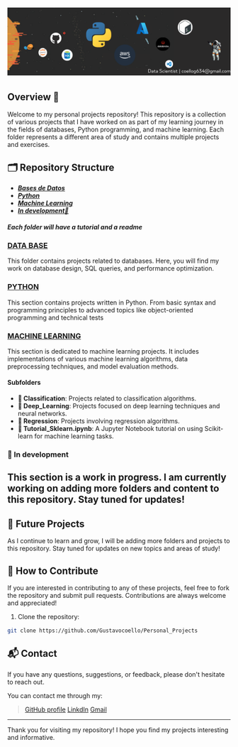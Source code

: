 <h1 align=center # 📚 Personal Projects Repository>
<p  align=center><img src=Docs/Banner-1.png></p>

## Overview 🚀

Welcome to my personal projects repository! This repository is a collection of various projects that I have worked on as part of my learning journey in the fields of databases, Python programming, and machine learning. Each folder represents a different area of study and contains multiple projects and exercises.


## 🗂 Repository Structure
 - ***[Bases de Datos](#00-bases-de-datos)***
 - ***[Python](#01-python)***
 - ***[Machine Learning](#02-machine-learning)*** 
 - ***[In development🚧](#in-development)*** <!-- Nuevo punto -->

#### *Each folder will have a tutorial and a readme*




### [DATA BASE](/00%20-%20BASES%20DE%20DATOS/)
This folder contains projects related to databases. Here, you will find my work on database design, SQL queries, and performance optimization. 

### [PYTHON](/01%20-%20PYTHON/)
This section contains projects written in Python. From basic syntax and programming principles to advanced topics like object-oriented programming and technical tests


### [MACHINE LEARNING](/02%20-%20MACHINE%20LEARNING/)
This section is dedicated to machine learning projects. It includes implementations of various machine learning algorithms, data preprocessing techniques, and model evaluation methods.

#### Subfolders
- **📁 Classification**: Projects related to classification algorithms.
- **📁 Deep_Learning**: Projects focused on deep learning techniques and neural networks.
- **📁 Regression**: Projects involving regression algorithms.
- **📄 Tutorial_Sklearn.ipynb**: A Jupyter Notebook tutorial on using Scikit-learn for machine learning tasks.

### 📄 In development
This section is a work in progress. I am currently working on adding more folders and content to this repository. Stay tuned for updates!
-------

## 🚀 Future Projects
As I continue to learn and grow, I will be adding more folders and projects to this repository. Stay tuned for updates on new topics and areas of study!

## 🤝 How to Contribute
If you are interested in contributing to any of these projects, feel free to fork the repository and submit pull requests. Contributions are always welcome and appreciated!

1. Clone the repository:
```bash
git clone https://github.com/Gustavocoello/Personal_Projects
```


## 📬 Contact
If you have any questions, suggestions, or feedback, please don't hesitate to reach out. 

You can contact me through my:
>[GitHub profile](https://github.com/Gustavocoello)
>[LinkdIn](www.linkedin.com/in/gustavo-coello-01039b270)
>[Gmail](coellog634@gmail.com)
---

Thank you for visiting my repository! I hope you find my projects interesting and informative.